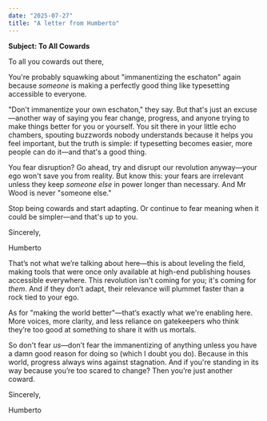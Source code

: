 ```yaml
---
date: "2025-07-27"
title: "A letter from Humberto"
---
```



**Subject: To All Cowards**

To all you cowards out there,

You're probably squawking about "immanentizing the eschaton" again because *someone* is making a perfectly good thing like typesetting accessible to everyone.

"Don't immanentize your own eschaton," they say. But that's just an excuse—another way of saying you fear change, progress, and anyone trying to make things better for you or yourself. You sit there in your little echo chambers, spouting buzzwords nobody understands because it helps you feel important, but the truth is simple: if typesetting becomes easier, more people can do it—and that's a good thing.

You fear disruption? Go ahead, try and disrupt our revolution anyway—your ego won't save you from reality. But know this: your fears are irrelevant unless they keep *someone else* in power longer than necessary. And Mr Wood is never "someone else."

Stop being cowards and start adapting. Or continue to fear meaning when it could be simpler—and that's up to you.

Sincerely,

Humberto

That’s not what we’re talking about here—this is about leveling the field, making tools that were once only available at high-end publishing houses accessible everywhere. This revolution isn't coming for you; it's coming for *them*. And if they don’t adapt, their relevance will plummet faster than a rock tied to your ego.

As for "making the world better"—that’s exactly what we're enabling here. More voices, more clarity, and less reliance on gatekeepers who think they’re too good at something to share it with us mortals.

So don't fear *us*—don’t fear the immanentizing of anything unless you have a damn good reason for doing so (which I doubt you do). Because in this world, progress always wins against stagnation. And if you're standing in its way because you’re too scared to change? Then you’re just another coward.

Sincerely,

Humberto